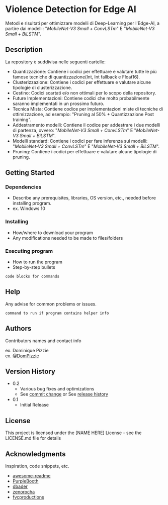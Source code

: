 # Violence Detection for Edge AI

Metodi e risultati per ottimizzare modelli di Deep-Learning per l'Edge-AI, a partire dai modelli: "*MobileNet-V3 Small + ConvLSTm*" E "*MobileNet-V3 Small + BiLSTM*".

## Description

La repository è suddivisa nelle seguenti cartelle: 

* Quantizzazione: Contiene i codici per effettuare e valutare tutte le più famose tecniche di quantizzazione(Int, Int fallback e Float16).
* Clusterizzazione: Contiene i codici per effettuare e valutare alcune tipologie di clusterizzazione.
* Cestino: Codici scartati e/o non ottimali per lo scopo della repository.
* Future Implementazioni: Contiene codici che molto probabilmente saranno implementati in un prossimo futuro.
* Tecnica Mista: Contiene codice per implementazioni miste di tecniche di ottimizzazione, ad esempio: "Pruning al 50% + Quantizzazione Post training".
* Addestramento modelli: Contiene il codice per addestrare i due modelli di partenza, ovvero: "*MobileNet-V3 Small + ConvLSTm*" E "*MobileNet-V3 Small + BiLSTM*".
* Modelli standard: Contiene i codici per fare inferenza sui modelli: "*MobileNet-V3 Small + ConvLSTm*" E "*MobileNet-V3 Small + BiLSTM*".
* Pruning: Contiene i codici per effettuare e valutare alcune tipologie di pruning.

## Getting Started

### Dependencies

* Describe any prerequisites, libraries, OS version, etc., needed before installing program.
* ex. Windows 10

### Installing

* How/where to download your program
* Any modifications needed to be made to files/folders

### Executing program

* How to run the program
* Step-by-step bullets
```
code blocks for commands
```

## Help

Any advise for common problems or issues.
```
command to run if program contains helper info
```

## Authors

Contributors names and contact info

ex. Dominique Pizzie  
ex. [@DomPizzie](https://twitter.com/dompizzie)

## Version History

* 0.2
    * Various bug fixes and optimizations
    * See [commit change]() or See [release history]()
* 0.1
    * Initial Release

## License

This project is licensed under the [NAME HERE] License - see the LICENSE.md file for details

## Acknowledgments

Inspiration, code snippets, etc.
* [awesome-readme](https://github.com/matiassingers/awesome-readme)
* [PurpleBooth](https://gist.github.com/PurpleBooth/109311bb0361f32d87a2)
* [dbader](https://github.com/dbader/readme-template)
* [zenorocha](https://gist.github.com/zenorocha/4526327)
* [fvcproductions](https://gist.github.com/fvcproductions/1bfc2d4aecb01a834b46)
